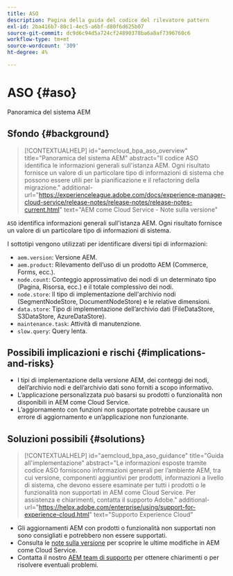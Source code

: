 ```yaml
---
title: ASO
description: Pagina della guida del codice del rilevatore pattern
exl-id: 2ba416b7-80c1-4ec5-a6bf-d80f6d625b07
source-git-commit: dc9d6c94d5a724cf24890378ba6a8af7396760c6
workflow-type: tm+mt
source-wordcount: '309'
ht-degree: 4%

---
```


# ASO {#aso}

Panoramica del sistema AEM

## Sfondo {#background}

>[!CONTEXTUALHELP]
>id="aemcloud_bpa_aso_overview"
>title="Panoramica del sistema AEM"
>abstract="Il codice ASO identifica le informazioni generali sull&#39;istanza AEM. Ogni risultato fornisce un valore di un particolare tipo di informazioni di sistema che possono essere utili per la pianificazione e il refactoring della migrazione."
>additional-url="https://experienceleague.adobe.com/docs/experience-manager-cloud-service/release-notes/release-notes/release-notes-current.html" text="AEM come Cloud Service - Note sulla versione"

`ASO` identifica informazioni generali sull&#39;istanza AEM. Ogni risultato fornisce un valore di un particolare tipo di informazioni di sistema.

I sottotipi vengono utilizzati per identificare diversi tipi di informazioni:

* `aem.version`: Versione AEM.
* `aem.product`: Rilevamento dell’uso di un prodotto AEM (Commerce, Forms, ecc.).
* `node.count`: Conteggio approssimativo dei nodi di un determinato tipo (Pagina, Risorsa, ecc.) e il totale complessivo dei nodi.
* `node.store`: Il tipo di implementazione dell&#39;archivio nodi (SegmentNodeStore, DocumentNodeStore) e le relative dimensioni.
* `data.store`: Tipo di implementazione dell’archivio dati (FileDataStore, S3DataStore, AzureDataStore).
* `maintenance.task`: Attività di manutenzione.
* `slow.query`: Query lenta.

## Possibili implicazioni e rischi {#implications-and-risks}

* I tipi di implementazione della versione AEM, dei conteggi dei nodi, dell’archivio nodi e dell’archivio dati sono forniti a scopo informativo.
* L’applicazione personalizzata può basarsi su prodotti o funzionalità non disponibili in AEM come Cloud Service.
* L’aggiornamento con funzioni non supportate potrebbe causare un errore di aggiornamento e un’applicazione non funzionante.

## Soluzioni possibili {#solutions}

>[!CONTEXTUALHELP]
>id="aemcloud_bpa_aso_guidance"
>title="Guida all&#39;implementazione"
>abstract="Le informazioni esposte tramite codice ASO forniscono informazioni generali per l’ambiente AEM, tra cui versione, componenti aggiuntivi per prodotti, informazioni a livello di sistema, che devono essere esaminate per tutti i prodotti o le funzionalità non supportati in AEM come Cloud Service. Per assistenza e chiarimenti, contatta il supporto Adobe."
>additional-url="https://helpx.adobe.com/enterprise/using/support-for-experience-cloud.html" text="Supporto Experience Cloud"

* Gli aggiornamenti AEM con prodotti o funzionalità non supportati non sono consigliati e potrebbero non essere supportati.
* Consulta le [note sulla versione](https://experienceleague.adobe.com/docs/experience-manager-cloud-service/release-notes/release-notes/release-notes-current.html?lang=it) per scoprire le ultime modifiche in AEM come Cloud Service.
* Contatta il nostro [AEM team di supporto](https://helpx.adobe.com/enterprise/using/support-for-experience-cloud.html) per ottenere chiarimenti o per risolvere eventuali problemi.

